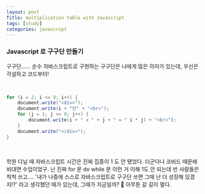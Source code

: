 ```yaml
---
layout: post
Title: multiplication table with Javascript
tags: [study]
categories: javascript
---
```


### Javascript 로 구구단 만들기

구구단...... 순수 자바스크립트로 구현하는 구구단은 나에게 많은 의미가 있는데, 우선은 각설하고 코드부터! 

<br/>       

```java
for (i = 2; i <= 9; i++) {
    document.write("<div>");
    document.write(i + "단" + "<br>");
    for (j = 1; j <= 9; j++) {
        document.write(i + " x " + j + " = " i * j) + "<br>");
    }
    document.write("</div>");
}
```

<br/>

학원 다닐 때 자바스크립트 시간은 진짜 집중이 1 도 안 됐었다. 더군다나 코비드 때문에 비대면 수업이었구. 
난 진짜 for 문 do while 문 이런 거 이해 1도 안 되는데 반 사람들은 척척 쓰고....
'내가 나중에 스스로 자바스크립트로 구구단 쓰면 그때 난 더 성장해 있겠지!?' 라고 생각했던 때가 있는데, 
그때가 지금일까? 😤 
아무튼 갈 길이 멀다. 

